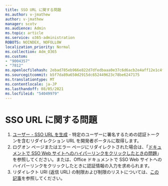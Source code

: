 ```yaml
---
title: SSO URL に関する問題
ms.author: v-jmathew
author: v-jmathew
manager: scotv
ms.audience: Admin
ms.topic: article
ms.service: o365-administration
ROBOTS: NOINDEX, NOFOLLOW
localization_priority: Normal
ms.collection: Adm_O365
ms.custom:
- "9004357"
- "7812"
ms.openlocfilehash: 2ebad785eb966e822d7dfedbaaa0e37c6d6acb2e4aff12e1c4f85c5cc481bd65
ms.sourcegitcommit: b5f7da89a650d2915dc652449623c78be6247175
ms.translationtype: MT
ms.contentlocale: ja-JP
ms.lasthandoff: 08/05/2021
ms.locfileid: "54049979"
---
```

# <a name="sso-url-issues"></a>SSO URL に関する問題

1. [ユーザー - SSO URL を生成](https://docs.microsoft.com/rest/api/apimanagement/2019-12-01/User/GenerateSsoUrl) - 特定のユーザーに署名するための認証トークンを含むリダイレクション URL を開発者ポータルに取得します。
2. ログオン ページまたはエラー ページにリダイレクトされた場合は、「[ドキュメントで SSO Web サイトへのハイパーリンクをクリックしたときの問題](https://docs.microsoft.com/office/troubleshoot/office-suite-issues/click-hyperlink-to-sso-website)」を参照してください。または、Office ドキュメントで SSO Web サイトへのハイパーリンクをクリックしたときに認証情報の入力を求められます。
3. リダイレクト URI (返信 URL) の制限および制限のリストについては、[この記事](https://docs.microsoft.com/azure/active-directory/develop/reply-url)を参照してください。
